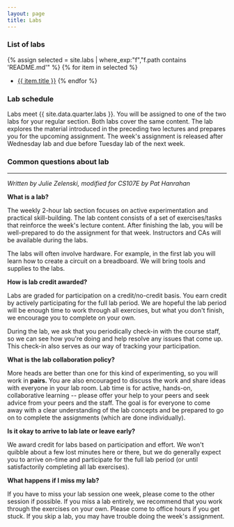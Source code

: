 ```yaml
---
layout: page
title: Labs
---
```


### List of labs

{% assign selected = site.labs | where_exp:"f","f.path contains 'README.md'"  %}
{% for item in selected %}
-  <a href="{{ item.permalink }}">{{ item.title }}</a>
{% endfor %}

### Lab schedule
Labs meet {{ site.data.quarter.labs }}. You will be assigned to one of the two labs for your regular section. Both labs cover the same content. The lab explores the material introduced in the preceding two lectures and prepares you for the upcoming assignment. The week's assignment is released after Wednesday lab and due before Tuesday lab of the next week.

### Common questions about lab
---

*Written by Julie Zelenski, modified for CS107E by Pat Hanrahan*

**What is a lab?**

The weekly 2-hour lab section focuses on active experimentation and practical skill-building. 
The lab content consists of a set of exercises/tasks that reinforce the week's lecture content.
After finishing the lab, you will be well-prepared to do the assignment for that week.
Instructors and CAs will be available during the labs.

The labs will often involve hardware.
For example, in the first lab you will learn 
how to create a circuit on a breadboard.
We will bring tools and supplies to the labs. 

**How is lab credit awarded?**

Labs are graded for participation on a credit/no-credit basis.
You earn credit by actively participating for the full lab period.
We are hopeful the lab period will be enough time to work through all exercises,
but what you don't finish, we encourage you to complete on your own.

During the lab, we ask that you periodically check-in with the course staff, so we can see how you're doing and help resolve any issues that come up. This check-in also serves as our way of tracking your participation.


**What is the lab collaboration policy?**

More heads are better than one for this kind of experimenting,
so you will work in **pairs.** 
You are also encouraged to discuss the work 
and share ideas with everyone in your lab room.
Lab time is for active, hands-on, collaborative learning 
-- please offer your help to your peers 
and seek advice from your peers and the staff.
The goal is for everyone to come away 
with a clear understanding of the lab concepts 
and be prepared to go on to complete the assignments 
(which are done individually).

**Is it okay to arrive to lab late or leave early?**

We award credit for labs based on participation and effort.
We won't quibble about a few lost minutes here or there, but we do generally expect you to arrive on-time and participate for the full lab period  (or until satisfactorily completing all lab exercises).

**What happens if I miss my lab?**

If you have to miss your lab session one week, 
please come to the other session if possible. If you 
miss a lab entirely, we recommend that you work through the exercises on your own. Please come to office hours if you get stuck. If you skip a lab, you may have trouble doing the week's assignment.

